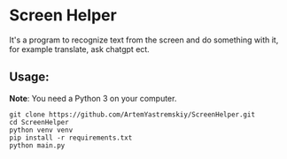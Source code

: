 # Screen Helper
It's a program to recognize text from the screen and do something with it, for example translate, ask chatgpt ect.

## Usage:
**Note**: You need a Python 3 on your computer.
```console
git clone https://github.com/ArtemYastremskiy/ScreenHelper.git
cd ScreenHelper
python venv venv
pip install -r requirements.txt
python main.py
```